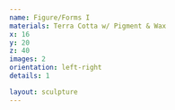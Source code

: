 ```yaml
---
name: Figure/Forms I
materials: Terra Cotta w/ Pigment & Wax
x: 16
y: 20
z: 40
images: 2
orientation: left-right
details: 1

layout: sculpture
---
```

